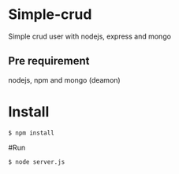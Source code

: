 # Simple-crud
Simple crud user with nodejs, express and mongo
## Pre requirement
nodejs, npm and mongo (deamon)
# Install
```
$ npm install
```
#Run
```
$ node server.js
```
